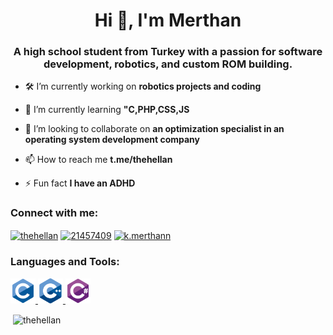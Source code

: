 <h1 align="center">Hi 👋, I'm Merthan</h1>
<h3 align="center">A high school student from Turkey with a passion for software development, robotics, and custom ROM building.</h3>

- 🛠️ I’m currently working on **robotics projects and coding**

- 🌱 I’m currently learning **"C,PHP,CSS,JS**

- 👯 I’m looking to collaborate on **an optimization specialist in an operating system development company**

- 📫 How to reach me **t.me/thehellan**

- ⚡ Fun fact **I have an ADHD**

<h3 align="left">Connect with me:</h3>
<p align="left">
<a href="https://twitter.com/thehellan" target="blank"><img align="center" src="https://raw.githubusercontent.com/rahuldkjain/github-profile-readme-generator/master/src/images/icons/Social/twitter.svg" alt="thehellan" height="30" width="40" /></a>
<a href="https://stackoverflow.com/users/21457409" target="blank"><img align="center" src="https://raw.githubusercontent.com/rahuldkjain/github-profile-readme-generator/master/src/images/icons/Social/stack-overflow.svg" alt="21457409" height="30" width="40" /></a>
<a href="https://instagram.com/k.merthann" target="blank"><img align="center" src="https://raw.githubusercontent.com/rahuldkjain/github-profile-readme-generator/master/src/images/icons/Social/instagram.svg" alt="k.merthann" height="30" width="40" /></a>
</p>

<h3 align="left">Languages and Tools:</h3>
<p align="left"> <a href="https://www.cprogramming.com/" target="_blank" rel="noreferrer"> <img src="https://raw.githubusercontent.com/devicons/devicon/master/icons/c/c-original.svg" alt="c" width="40" height="40"/> </a> <a href="https://www.w3schools.com/cpp/" target="_blank" rel="noreferrer"> <img src="https://raw.githubusercontent.com/devicons/devicon/master/icons/cplusplus/cplusplus-original.svg" alt="cplusplus" width="40" height="40"/> </a> <a href="https://www.w3schools.com/cs/" target="_blank" rel="noreferrer"> <img src="https://raw.githubusercontent.com/devicons/devicon/master/icons/csharp/csharp-original.svg" alt="csharp" width="40" height="40"/> </a> </p>

<p>&nbsp;<img align="center" src="https://github-readme-stats.vercel.app/api?username=thehellan&show_icons=true&theme=dark&hide_border=true&locale=en" alt="thehellan" /></p>

